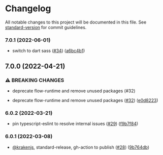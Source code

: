 # Changelog

All notable changes to this project will be documented in this file. See [standard-version](https://github.com/conventional-changelog/standard-version) for commit guidelines.

### 7.0.1 (2022-06-01)

- switch to dart sass ([#34](https://github.com/krakenjs/grumbler/issues/34)) ([a6bc4b1](https://github.com/krakenjs/grumbler/commit/a6bc4b162aa8069fbcc97b6218bd038137b15054))

## 7.0.0 (2022-04-21)

### ⚠ BREAKING CHANGES

- deprecate flow-runtime and remove unused packages (#32)

- deprecate flow-runtime and remove unused packages ([#32](https://github.com/krakenjs/grumbler/issues/32)) ([e0d8223](https://github.com/krakenjs/grumbler/commit/e0d822330f2a36f2ac37b6536bf7ff93f863e59a))

### 6.0.2 (2022-03-21)

- pin typescript-eslint to resolve internal issues ([#29](https://github.com/krakenjs/grumbler/issues/29)) ([f9b7f84](https://github.com/krakenjs/grumbler/commit/f9b7f849f0e2d83013343c80d877e6b054c84f9f))

### 6.0.1 (2022-03-08)

- [@krakenjs](https://github.com/krakenjs), standard-release, gh-action to publish ([#28](https://github.com/krakenjs/grumbler/issues/28)) ([9b764db](https://github.com/krakenjs/grumbler/commit/9b764dbe846e7029144f7d16a351d0cfad4f45cc))
